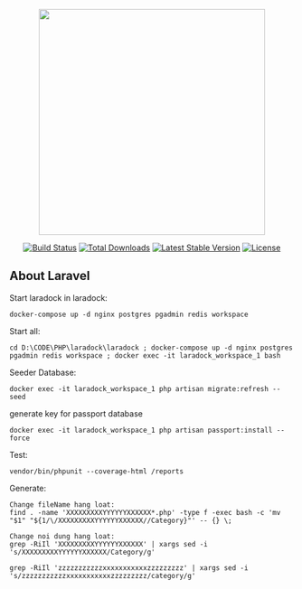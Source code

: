 <p align="center"><img src="https://res.cloudinary.com/dtfbvvkyp/image/upload/v1566331377/laravel-logolockup-cmyk-red.svg" width="400"></p>

<p align="center">
<a href="https://travis-ci.org/laravel/framework"><img src="https://travis-ci.org/laravel/framework.svg" alt="Build Status"></a>
<a href="https://packagist.org/packages/laravel/framework"><img src="https://poser.pugx.org/laravel/framework/d/total.svg" alt="Total Downloads"></a>
<a href="https://packagist.org/packages/laravel/framework"><img src="https://poser.pugx.org/laravel/framework/v/stable.svg" alt="Latest Stable Version"></a>
<a href="https://packagist.org/packages/laravel/framework"><img src="https://poser.pugx.org/laravel/framework/license.svg" alt="License"></a>
</p>

## About Laravel

Start laradock in laradock:

    docker-compose up -d nginx postgres pgadmin redis workspace

Start all:

    cd D:\CODE\PHP\laradock\laradock ; docker-compose up -d nginx postgres pgadmin redis workspace ; docker exec -it laradock_workspace_1 bash
    
Seeder Database:

    docker exec -it laradock_workspace_1 php artisan migrate:refresh --seed

generate key for passport database

    docker exec -it laradock_workspace_1 php artisan passport:install --force

Test:

    vendor/bin/phpunit --coverage-html /reports

Generate:

	Change fileName hang loat:
	find . -name 'XXXXXXXXXYYYYYYXXXXXX*.php' -type f -exec bash -c 'mv "$1" "${1/\/XXXXXXXXXYYYYYYXXXXXX//Category}"' -- {} \;
	
	Change noi dung hang loat:
	grep -RiIl 'XXXXXXXXXYYYYYYXXXXXX' | xargs sed -i 's/XXXXXXXXXYYYYYYXXXXXX/Category/g'
	
	grep -RiIl 'zzzzzzzzzzzxxxxxxxxxxxzzzzzzzzz' | xargs sed -i 's/zzzzzzzzzzzxxxxxxxxxxxzzzzzzzzz/category/g'
